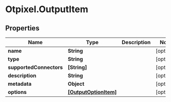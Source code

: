 # Otpixel.OutputItem

## Properties
Name | Type | Description | Notes
------------ | ------------- | ------------- | -------------
**name** | **String** |  | [optional] 
**type** | **String** |  | [optional] 
**supportedConnectors** | **[String]** |  | [optional] 
**description** | **String** |  | [optional] 
**metadata** | **Object** |  | [optional] 
**options** | [**[OutputOptionItem]**](OutputOptionItem.md) |  | [optional] 



